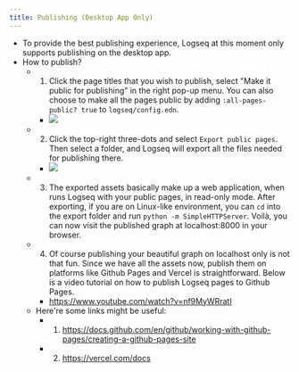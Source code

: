 ```yaml
---
title: Publishing (Desktop App Only)
---
```


- To provide the best publishing experience, Logseq at this moment only supports publishing on the desktop app.
- How to publish?
    - 1. Click the page titles that you wish to publish, select "Make it public for publishing" in the right pop-up menu. You can also choose to make all the pages public by adding `:all-pages-public? true` to `logseq/config.edn`.
        - ![](https://user-images.githubusercontent.com/479169/111357025-e396fd00-86c3-11eb-8604-b3e1459a278d.png)
    - 2. Click the top-right three-dots and select `Export public pages`. Then select a folder, and Logseq will export all the files needed for publishing there.
        - ![](https://user-images.githubusercontent.com/479169/111357170-05907f80-86c4-11eb-8403-fe99d9efc95d.png)
    - 3. The exported assets basically make up a web application, when runs Logseq with your public pages, in read-only mode. After exporting, if you are on Linux-like environment, you can `cd` into the export folder and run `python -m SimpleHTTPServer`. Voilà, you can now visit the published graph at localhost:8000 in your browser.
    - 4. Of course publishing your beautiful graph on localhost only is not that fun. Since we have all the assets now, publish them on platforms like Github Pages and Vercel is straightforward. Below is a video tutorial on how to publish Logseq pages to Github Pages.
        - https://www.youtube.com/watch?v=nf9MyWRratI
    - Here're some links might be useful:
        - 1. https://docs.github.com/en/github/working-with-github-pages/creating-a-github-pages-site
        - 2. https://vercel.com/docs
